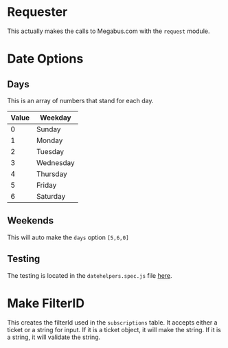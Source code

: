 # Requester
This actually makes the calls to Megabus.com with the `request` module.

# Date Options

## Days
This is an array of numbers that stand for each day.

|Value|Weekday|
|---|-----------|
| 0 | Sunday    |
| 1 | Monday    |
| 2 | Tuesday   |
| 3 | Wednesday |
| 4 | Thursday  |
| 5 | Friday    |
| 6 | Saturday  |

## Weekends
This will auto make the `days` option `[5,6,0]`

## Testing
The testing is located in the `datehelpers.spec.js` file [here](https://github.com/varughese/megabus-ticket-finder/blob/master/test/datehelpers.spec.js).

# Make FilterID
This creates the filterId used in the `subscriptions` table. It accepts either a ticket or a string for input. If it is a ticket object, it will make the string. If it is a string, it will validate the string.
